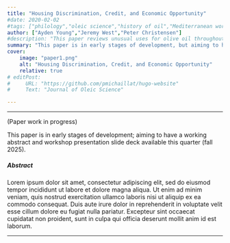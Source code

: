 ```yaml
---
title: "Housing Discrimination, Credit, and Economic Opportunity"
#date: 2020-02-02
#tags: ["philology","oleic science","history of oil","Mediterranean world"]
author: ["Ayden Young","Jeremy West","Peter Christensen"]
#description: "This paper reviews unusual uses for olive oil throughout the Mediterranean world. Published in the Journal of Oleic Science, 2013." 
summary: "This paper is in early stages of development, but aiming to have a working abstract and a workshop presentation slide deck available this quarter." 
cover:
    image: "paper1.png"
    alt: "Housing Discrimination, Credit, and Economic Opportunity"
    relative: true
# editPost:
#     URL: "https://github.com/pmichaillat/hugo-website"
#     Text: "Journal of Oleic Science"

---
```


---

<!-- ##### Download

+ [Paper](paper1.pdf)
+ [Online appendix](appendix1.pdf)
+ [Code and data](https://github.com/pmichaillat/feru)

--- -->

(Paper work in progress)

This paper is in early stages of development; aiming to have a working abstract and workshop presentation slide deck available this quarter (fall 2025).

##### Abstract

Lorem ipsum dolor sit amet, consectetur adipiscing elit, sed do eiusmod tempor incididunt ut labore et dolore magna aliqua. Ut enim ad minim veniam, quis nostrud exercitation ullamco laboris nisi ut aliquip ex ea commodo consequat. Duis aute irure dolor in reprehenderit in voluptate velit esse cillum dolore eu fugiat nulla pariatur. Excepteur sint occaecat cupidatat non proident, sunt in culpa qui officia deserunt mollit anim id est laborum.

---

<!-- ##### Related material

+ [Presentation slides](presentation1.pdf) -->
<!-- + [Summary of the paper](https://www.penguinrandomhouse.com/books/110403/unusual-uses-for-olive-oil-by-alexander-mccall-smith/) -->


<!-- ##### Figure 6: Some Uses For Olive Oil

![](paper1.png)

--- -->

<!-- ##### Citation

Unterholzer, Detlev A., and  Moritz-Maria von Igelfeld. 2013. "Unusual Uses For Olive Oil." *Journal of Oleic Science* 34 (1): 449–489. http://www.alexandermccallsmith.com/book/unusual-uses-for-olive-oil.

```BibTeX
@article{UI13,
author = {Detlev A. Unterholzer and Moritz-Maria von Igelfeld},
year = {2013},
title ={Unusual Uses For Olive Oil},
journal = {Journal of Oleic Science},
volume = {34},
number = {1},
pages = {449--489},
url = {http://www.alexandermccallsmith.com/book/unusual-uses-for-olive-oil}}
``` -->


